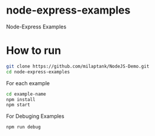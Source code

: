 # node-express-examples
Node-Express Examples

# How to run
```sh
git clone https://github.com/milaptank/NodeJS-Demo.git
cd node-express-examples
```
For each example
```sh
cd example-name
npm install
npm start
```
For Debuging Examples
```sh
npm run debug
```
